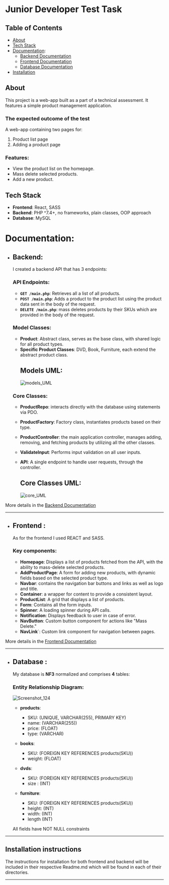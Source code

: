 # Junior Developer Test Task

## Table of Contents

- [About](#about)
- [Tech Stack](#tech_stack)
- [Documentation](#documentation):
  - [Backend Documentation](#backend)
  - [Frontend Documentation](#frontend)
  - [Database Documentation](#database)
- [Installation](#installation-instructions)

## About <a name = "about"></a>

This project is a web-app built as a part of a technical assessment. It features a simple product management application.

### The expected outcome of the test

A web-app containing two pages for:

1. Product list page
2. Adding a product page

### Features: <a name = "features"></a>

- View the product list on the homepage.
- Mass delete selected products.
- Add a new product.

## Tech Stack <a name = "tech_stack"></a>

- **Frontend**: React, SASS
- **Backend**: PHP ^7.4+, no frameworks, plain classes, OOP approach
- **Database**: MySQL

# Documentation<a name = "documentation"></a>:

- ## Backend:<a name= "backend"></a>

  I created a backend API that has 3 endpoints:

  ### API Endpoints:

  - **`GET /main.php`**: Retrieves all a list of all products.
  - **`POST /main.php`**: Adds a product to the product list using the product data sent in the body of the request.
  - **`DELETE /main.php`**: mass deletes products by their SKUs which are provided in the body of the request.

  ### **Model Classes**:

  - **Product**: Abstract class, serves as the base class, with shared logic for all product types.
  - **Specific Product Classes**: DVD, Book, Furniture, each extend the abstract product class.
    ## Models UML:
    ![models_UML](https://github.com/user-attachments/assets/0ab598be-b481-4902-ae90-4e0a5dc5f613)

  ### **Core Classes**:

  - **ProductRepo**: interacts directly with the database using statements via PDO.
  - **ProductFactory**: Factory class, instantiates products based on their type.
  - **ProductController**: the main application controller, manages adding, removing, and fetching products by utilizing all the other classes.
  - **ValidateInput**: Performs input validation on all user inputs.
  - **API**: A single endpoint to handle user requests, through the controller.

    ## Core Classes UML:

    ![core_UML](https://github.com/user-attachments/assets/27d25cea-3ce0-4993-952e-58e217cd12eb)

More details in the [Backend Documentation](./backend/README.md)

<hr>

- ## Frontend <a name= "frontend"></a>:

  As for the frontend I used REACT and SASS.

  ### Key components:

  - **Homepage**: Displays a list of products fetched from the API, with the ability to mass-delete selected products.
  - **AddProductPage**: A form for adding new products, with dynamic fields based on the selected product type.
  - **Navbar**: contains the navigation bar buttons and links as well as logo and title.
  - **Container**: a wrapper for content to provide a consistent layout.
  - **ProductList**: A grid that displays a list of products.
  - **Form**: Contains all the form inputs.
  - **Spinner**: A loading spinner during API calls.
  - **Notification**: Displays feedback to user in case of error.
  - **NavButton**: Custom button component for actions like "Mass Delete."
  - **NavLink**`: Custom link component for navigation between pages.

More details in the [Frontend Documentation](./frontend/README.md)

<hr>

- ## Database <a name = "database"></a>:

  My database is **NF3** normalized and comprises **4** tables:

  ### Entity Relationship Diagram:

  ![Screenshot_124](https://github.com/user-attachments/assets/a33be4a4-f72d-4b52-aaf3-afd0bc2041b5)

  - **products**:

    - SKU: (UNIQUE, VARCHAR(255), PRIMARY KEY)
    - name: (VARCHAR(255))
    - price: (FLOAT)
    - type: (VARCHAR)

  - **books**:
    - SKU: (FOREIGN KEY REFERENCES products(SKU))
    - weight: (FLOAT)
  - **dvds**:
    - SKU: (FOREIGN KEY REFERENCES products(SKU))
    - size : (INT)
  - **furniture**:
    - SKU: (FOREIGN KEY REFERENCES products(SKU))
    - height: (INT)
    - width: (INT)
    - length (INT)

  All fields have NOT NULL constraints

<hr>

## Installation instructions <a name = "installation_instructions"></a>

The instructions for installation for both frontend and backend will be included in their respective Readme.md which will be found in each of their directories.

<hr>

